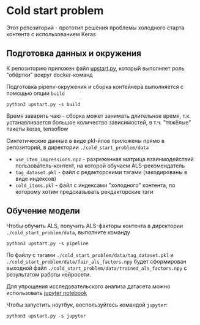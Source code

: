# Cold start problem

Этот репозиторий - прототип решения проблемы холодного старта контента с использованием Keras

## Подготовка данных и окружения

К репозиторию приложен файл [upstart.py](./cold_start_problem/upstart.py), который выполняет роль "обёртки" вокруг docker-команд

Подготовка pipenv-окружения и сборка контейнера выполняется с помощью опции `build`

```shell script
python3 upstart.py -s build
```

Время заварить чаю - сборка может занимать длительное время, т.к. устанавливается большое количество зависимостей, в т.ч. "тяжёлые" пакеты keras, tensoflow

Синтетические данные в виде pkl-йлов приложены прямо в репозиторий, в директории `./cold_start_problem/data`

* `use_item_impressions.npz` - разреженная матрица взаинмодействий пользователь-контент, на которой обучаем ALS-рекомендатель
* `tag_dataset.pkl` - файл с редакторскими тэгами (закодированы в виде индексов)
* `cold_items.pkl` - файл с индексами "холодного" контента, по которому хотим предсказывать рекдакторские тэги

## Обучение модели

Чтобы обучить ALS, получить ALS-факторы контента в директории `./cold_start_problem/data`, выполните команду

```shell script
python3 upstart.py -s pipeline
```

По файлу с тэгами `./cold_start_problem/data/tag_dataset.pkl` и `./cold_start_problem/data/fair_als_factors.npy` будет сформирован выходной файл `./cold_start_problem/data/trained_als_factors.npy` с результатом работы нейросети.

Для упрощения исследовательского анализа датасета можно использовать [jupyter notebook](cold_start_problem/cold_start_model/cold_start_example.ipynb)


Чтобы запустить ноутбук, воспользуйтесь командой `jupyter`:

```shell script
python3 upstart.py -s jupyter
```

